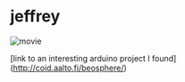# jeffrey

![movie](https://youtu.be/bZCQYr9aXAI)

[link to an interesting arduino project I found] (http://coid.aalto.fi/beosphere/)

